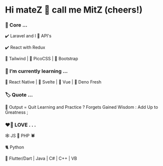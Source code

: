 # Hi mateZ :clinking_glasses: call me MitZ (cheers!)

### 	:deciduous_tree: Core ...

:heavy_check_mark: Laravel and I :hugs: API's

:heavy_check_mark: React with Redux

:notebook_with_decorative_cover: Tailwind | :green_book: PicoCSS | :scroll: Bootstrap

### 	:hibiscus: I’m currently learning ...	
:rose: React Native | :rose: Svelte | :seedling: Vue | :seedling: Deno Fresh

### 	:label: Quote ...
:thinking: Output = Quit Learning and Practice ? Forgets Gained Wisdom : Add Up to Greatness ; 

### 	:heart_on_fire: LOVE . . .
:spider_web: JS :couple: PHP :spider:

:cat2: Python

:t-rex: Flutter/Dart | Java | C# | C++ | VB

<!--
**munetracker/munetracker** is a ✨ _special_ ✨ repository because its `README.md` (this file) appears on your GitHub profile.

Here are some ideas to get you started:

- 🔭 I’m currently working on ...
- 🌱 I’m currently learning ...
- 👯 I’m looking to collaborate on ...
- 🤔 I’m looking for help with ...
- 💬 Ask me about ...
- 📫 How to reach me: ...
- 😄 Pronouns: ...
- 
-->
